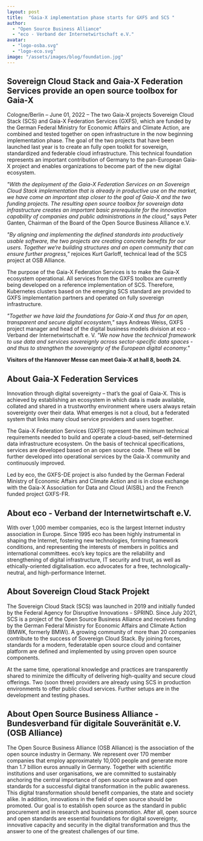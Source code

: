 ```yaml
---
layout: post
title:  "Gaia-X implementation phase starts for GXFS and SCS "
author: 
  - "Open Source Business Alliance"
  - "eco - Verband der Internetwirtschaft e.V."
avatar: 
  - "logo-osba.svg"
  - "logo-eco.svg"
image: "/assets/images/blog/foundation.jpg"
---
```

## Sovereign Cloud Stack and Gaia-X Federation Services provide an open source toolbox for Gaia-X

Cologne/Berlin – June 01, 2022 – The two Gaia-X projects Sovereign Cloud Stack (SCS) and Gaia-X
Federation Services (GXFS), which are funded by the German Federal Ministry for Economic Affairs
and Climate Action, are combined and tested together on open infrastructure in the now beginning
implementation phase. The goal of the two projects that have been launched last year is to create
an fully open toolkit for sovereign, standardized and federable cloud infrastructure. This technical
foundation represents an important contribution of Germany to the pan-European Gaia-X project and
enables organizations to become part of the new digital ecosystem.

_"With the deployment of the Gaia-X Federation Services on an Sovereign Cloud Stack implementation
that is already in productive use on the market, we have come an important step closer to the goal
of Gaia-X and the two funding projects. The resulting open source toolbox for sovereign data
infrastructure creates an important basic prerequisite for the innovation capability of companies and
public administrations in the cloud,"_ says Peter Ganten, Chairman of the Board of the Open Source
Business Alliance e.V.

_"By aligning and implementing the defined standards into productively usable software, the two
projects are creating concrete benefits for our users. Together we‘re building structures and an
open community that can ensure further progress,"_ rejoices Kurt Garloff, technical lead of the SCS
project at OSB Alliance.

The purpose of the Gaia-X Federation Services is to make the Gaia-X ecosystem operational. All
services from the GXFS toolbox are currently being developed on a reference implementation of SCS.
Therefore, Kubernetes clusters based on the emerging SCS standard are provided to GXFS implementation
partners and operated on fully sovereign infrastructure.

_"Together we have laid the foundations for Gaia-X and thus for an open, transparent and secure
digital ecosystem,"_ says Andreas Weiss, GXFS project manager and head of the digital business
models division at eco - Verband der Internetwirtschaft e. V. _"We now have the technical framework
to use data and services sovereignly across sector-specific data spaces - and thus to strengthen
the sovereignty of the European digital economy."_

**Visitors of the Hannover Messe can meet Gaia-X at hall 8, booth 24.**

## About Gaia-X Federation Services
Innovation through digital sovereignty – that’s the goal of Gaia-X. This is
achieved by establishing an ecosystem in which data is made available, collated
and shared in a trustworthy environment where users always retain sovereignty
over their data. What emerges is not a cloud, but a federated system that links
many cloud service providers and users together.

The Gaia-X Federation Services (GXFS) represent the minimum technical requirements
needed to build and operate a cloud-based, self-determined data infrastructure
ecosystem. On the basis of technical specifications, services are developed based
on an open source code. These will be further developed into operational services
by the Gaia-X community and continuously improved.

Led by eco, the GXFS-DE project is also funded by the German Federal Ministry of
Economic Affairs and Climate Action and is in close exchange with the Gaia-X
Association for Data and Cloud (AISBL) and the French funded project GXFS-FR.

## About eco - Verband der Internetwirtschaft e.V.
With over 1,000 member companies, eco is the largest Internet industry association
in Europe. Since 1995 eco has been highly instrumental in shaping the Internet,
fostering new technologies, forming framework conditions, and representing the
interests of members in politics and international committees. eco’s key topics
are the reliability and strengthening of digital infrastructure, IT security and
trust, as well as ethically-oriented digitalisation. eco advocates for a free,
technologically-neutral, and high-performance Internet.

## About Sovereign Cloud Stack Projekt
The Sovereign Cloud Stack (SCS) was launched in 2019 and initially funded by the Federal Agency
for Disruptive Innovations - SPRIND. Since July 2021, SCS is a project of the Open Source Business
Alliance and receives funding by the German Federal Ministry for Economic Affairs and Climate Action
(BMWK, formerly BMWi). A growing community of more than 20 companies contribute to the success of
Sovereign Cloud Stack. By joining forces, standards for a modern, federatable open source cloud and
container platform are defined and implemented by using proven open source components.

At the same time, operational knowledge and practices are transparently shared to minimize the
difficulty of delivering high-quality and secure cloud offerings. Two (soon three) providers are
already using SCS in production environments to offer public cloud services. Further setups are in the
development and testing phases.

## About Open Source Business Alliance - Bundesverband für digitale Souveränität e.V. (OSB Alliance)
The Open Source Business Alliance (OSB Alliance) is the association of the open source industry in Germany.
We represent over 170 member companies that employ approximately 10,000 people and generate more than 1.7 billion
euros annually in Germany. Together with scientific institutions and user organisations, we are committed to
sustainably anchoring the central importance of open source software and open standards for a successful digital
transformation in the public awareness. This digital transformation should benefit companies, the state and
society alike. In addition, innovations in the field of open source should be promoted. Our goal is to establish
open source as the standard in public procurement and in research and business promotion. After all, open source
and open standards are essential foundations for digital sovereignty, innovative capacity and security in the digital
transformation and thus the answer to one of the greatest challenges of our time.